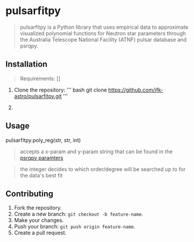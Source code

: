 # pulsarfitpy
> pulsarfitpy is a Python library that uses empirical data to approximate visualized polynomial functions for Neutron star parameters through the Australia Telescope National Facility (ATNF) pulsar database and psrqpy.

## Installation
> Requirements: []
1. Clone the repository:
''' bash
git clone https://github.com/jfk-astro/pulsarfitpy.git
'''

2. 

## Usage
pulsarfitpy.poly_reg(str, str, int)
> accepts a x-param and y-param string that can be found in the [psrqpy paramters](https://www.atnf.csiro.au/research/pulsar/psrcat/psrcat_help.html?type=expert#par_list) 

> the integer decides to which order/degree will be searched up to for the data's best fit

## Contributing
1. Fork the repository.
2. Create a new branch: `git checkout -b feature-name`.
3. Make your changes.
4. Push your branch: `git push origin feature-name`.
5. Create a pull request.
